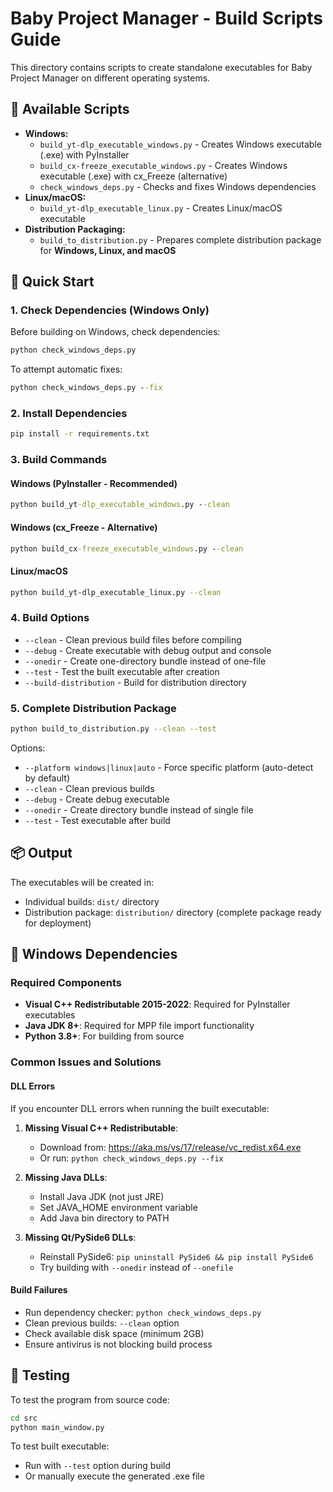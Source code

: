 # Baby Project Manager - Build Scripts Guide

This directory contains scripts to create standalone executables for Baby Project Manager on different operating systems.

## 📁 Available Scripts

- **Windows:**
  - `build_yt-dlp_executable_windows.py` - Creates Windows executable (.exe) with PyInstaller
  - `build_cx-freeze_executable_windows.py` - Creates Windows executable (.exe) with cx_Freeze (alternative)
  - `check_windows_deps.py` - Checks and fixes Windows dependencies
- **Linux/macOS:**
  - `build_yt-dlp_executable_linux.py` - Creates Linux/macOS executable
- **Distribution Packaging:**
  - `build_to_distribution.py` - Prepares complete distribution package for **Windows, Linux, and macOS**

## 🚀 Quick Start

### 1. Check Dependencies (Windows Only)

Before building on Windows, check dependencies:

```cmd
python check_windows_deps.py
```

To attempt automatic fixes:

```cmd
python check_windows_deps.py --fix
```

### 2. Install Dependencies

```bash
pip install -r requirements.txt
```

### 3. Build Commands

#### Windows (PyInstaller - Recommended)

```cmd
python build_yt-dlp_executable_windows.py --clean
```

#### Windows (cx_Freeze - Alternative)

```cmd
python build_cx-freeze_executable_windows.py --clean
```

#### Linux/macOS

```bash
python build_yt-dlp_executable_linux.py --clean
```

### 4. Build Options

- `--clean` - Clean previous build files before compiling
- `--debug` - Create executable with debug output and console
- `--onedir` - Create one-directory bundle instead of one-file
- `--test` - Test the built executable after creation
- `--build-distribution` - Build for distribution directory

### 5. Complete Distribution Package

```bash
python build_to_distribution.py --clean --test
```

Options:
- `--platform windows|linux|auto` - Force specific platform (auto-detect by default)
- `--clean` - Clean previous builds
- `--debug` - Create debug executable
- `--onedir` - Create directory bundle instead of single file
- `--test` - Test executable after build

## 📦 Output

The executables will be created in:
- Individual builds: `dist/` directory
- Distribution package: `distribution/` directory (complete package ready for deployment)

## 🔧 Windows Dependencies

### Required Components
- **Visual C++ Redistributable 2015-2022**: Required for PyInstaller executables
- **Java JDK 8+**: Required for MPP file import functionality
- **Python 3.8+**: For building from source

### Common Issues and Solutions

#### DLL Errors
If you encounter DLL errors when running the built executable:

1. **Missing Visual C++ Redistributable**:
   - Download from: https://aka.ms/vs/17/release/vc_redist.x64.exe
   - Or run: `python check_windows_deps.py --fix`

2. **Missing Java DLLs**:
   - Install Java JDK (not just JRE)
   - Set JAVA_HOME environment variable
   - Add Java bin directory to PATH

3. **Missing Qt/PySide6 DLLs**:
   - Reinstall PySide6: `pip uninstall PySide6 && pip install PySide6`
   - Try building with `--onedir` instead of `--onefile`

#### Build Failures
- Run dependency checker: `python check_windows_deps.py`
- Clean previous builds: `--clean` option
- Check available disk space (minimum 2GB)
- Ensure antivirus is not blocking build process

## 🧪 Testing

To test the program from source code:

```bash
cd src
python main_window.py
```

To test built executable:
- Run with `--test` option during build
- Or manually execute the generated .exe file